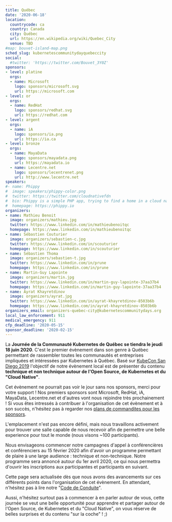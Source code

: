 ```yaml
---
title: Québec
date: '2020-06-18'
location:
  countrycode: ca
  country: Canada
  city: Québec
  url: https://en.wikipedia.org/wiki/Quebec_City
  venue: TBD
#map: bouvet-island-map.png
sched_slug: kubernetescommunitydayquebeccity
social:
  #twitter: 'https://twitter.com/Bouvet_3Y0Z'
sponsors:
- level: platine
  orgs:
  - name: Microsoft
    logo: sponsors/microsoft.svg
    url: https://microsoft.com
- level: or
  orgs:
  - name: RedHat
    logo: sponsors/redhat.svg
    url: https://redhat.com
- level: argent
  orgs:
  - name: iA
    logo: sponsors/ia.png
    url: https://ia.ca
- level: bronze
  orgs:
  - name: MayaData
    logo: sponsors/mayadata.png
    url: https://mayadata.io
  - name: Lecentre.net
    logo: sponsors/lecentrenet.png
    url: http://www.lecentre.net
speakers:
#- name: Phippy
#  image: speakers/phippy-color.png
#  twitter: https://twitter.com/cloudnativefdn
#  bio: Phippy is a simple PHP app, trying to find a home in a cloud native world.
#  homepage: https://phippy.io
organizers:
- name: Mathieu Benoit
  image: organizers/mathieu.jpg
  twitter: https://www.linkedin.com/in/mathieubenoitqc
  homepage: https://www.linkedin.com/in/mathieubenoitqc
- name: Sébastien Couturier
  image: organizers/sebastien-c.jpg
  twitter: https://www.linkedin.com/in/scouturier
  homepage: https://www.linkedin.com/in/scouturier
- name: Sébastien Thoma
  image: organizers/sebastien-t.jpg
  twitter: https://www.linkedin.com/in/prune
  homepage: https://www.linkedin.com/in/prune
- name: Martin-Guy Lapointe
  image: organizers/martin.jpg
  twitter: https://www.linkedin.com/in/martin-guy-lapointe-37aa37b4
  homepage: https://www.linkedin.com/in/martin-guy-lapointe-37aa37b4
- name: Ayrat Khayretdinov
  image: organizers/ayrat.jpg
  twitter: https://www.linkedin.com/in/ayrat-khayretdinov-8503b6b
  homepage: https://www.linkedin.com/in/ayrat-khayretdinov-8503b6b
organizers_email: organizers-quebec-city@kubernetescommunitydays.org
local_law_enforcement: 911
medical_emergency: 911
cfp_deadline: '2020-05-15'
sponsor_deadline: '2020-02-15'
---
```


La **Journée de la Communauté Kubernetes de Québec se tiendra le jeudi 18 juin 2020**. C'est le premier évènement dans son genre à Québec permettant de rassembler toutes les communautés et entreprises impliquées et intéressées par Kubernetes à Québec. Basé sur [KubeCon San Diego 2019](https://events.linuxfoundation.org/events/kubecon-cloudnativecon-north-america-2019/) l'objectif de notre évènement local est de présenter du contenu **technique et non technique autour de l'Open Source, de Kubernetes et du "Cloud Native"**.

Cet évènement ne pourrait pas voir le jour sans nos sponsors, merci pour votre support ! Nos premiers sponsors sont Microsoft, RedHat, iA, MayaData, Lecentre.net et d'autres vont nous rejoindre très prochainement ! Si vous êtes intressés à contribuer à l'organisation de cet évènement et à son succès, n'hésitez pas à regarder nos [plans de commandites pour les sponsors](sponsor).

L'emplacement n'est pas encore défini, mais nous travaillons activement pour trouver une salle capable de nous recevoir afin de permettre une belle experience pour tout le monde (nous visons ~100 participants).

Nous envisageons commencer notre campagnes d'appel à conférencières et conférenciers au 15 février 2020 afin d'avoir un programme permettant de plaire à une large audience : technique et non-technique. Notre programme sera annoncé autour du 1er avril 2020, ce qui nous permettra d'ouvrir les inscriptions aux participantes et participants en suivant.

Cette page sera actualisée dès que nous avons des avancements sur ces différents points dans l'organisation de cet évènement. En attendant, n'hésitez pas à lire notre "[Code de Conduite](/code-of-conduct)".

Aussi, n'hésitez surtout pas à commencer à en parler autour de vous, cette journée se veut une belle opportunité pour apprendre et partager autour de l'Open Source, de Kubernetes et du "Cloud Native", on vous réserve de belles surprises et du contenu "sur la coche" ! ;)
